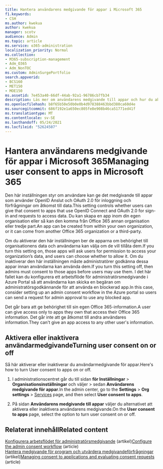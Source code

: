 ```yaml
---
title: Hantera användarens medgivande för appar i Microsoft 365
f1.keywords:
- CSH
ms.author: kwekua
author: kwekua
manager: scotv
audience: Admin
ms.topic: article
ms.service: o365-administration
localization_priority: Normal
ms.collection:
- M365-subscription-management
- Adm_O365
- Adm_NonTOC
ms.custom: AdminSurgePortfolio
search.appverid:
- BCS160
- MET150
- MOE150
ms.assetid: 7e453a40-66df-44ab-92a1-96786cb7fb34
description: Läs mer om användarens medgivande till appar och hur du aktiverar dem för att tillåta tredje parts appar att få åtkomst Microsoft 365 information.
ms.openlocfilehash: b8f65b50e50b0e0b4d978388463bbd380ca60d4e
ms.sourcegitcommit: 686f192e1a650ec805fe8e908b46ca51771ed41f
ms.translationtype: MT
ms.contentlocale: sv-SE
ms.lasthandoff: 05/24/2021
ms.locfileid: "52624507"
---
```

# <a name="managing-user-consent-to-apps-in-microsoft-365"></a><span data-ttu-id="35d29-103">Hantera användarens medgivande för appar i Microsoft 365</span><span class="sxs-lookup"><span data-stu-id="35d29-103">Managing user consent to apps in Microsoft 365</span></span>

<span data-ttu-id="35d29-104">Den här inställningen styr om användare kan ge det medgivande till appar som använder OpenID Anslut och OAuth 2.0 för inloggning och förfrågningar om åtkomst till data.</span><span class="sxs-lookup"><span data-stu-id="35d29-104">This setting controls whether users can give that consent to apps that use OpenID Connect and OAuth 2.0 for sign-in and requests to access data.</span></span> <span data-ttu-id="35d29-105">Du kan skapa en app inom din egen organisation eller så kan den komma från Office 365 annan organisation eller tredje part.</span><span class="sxs-lookup"><span data-stu-id="35d29-105">An app can be created from within your own organization, or it can come from another Office 365 organization or a third-party.</span></span>

<span data-ttu-id="35d29-106">Om du aktiverar den här inställningen ber de apparna om behörighet till organisationens data och användarna kan välja om de vill tillåta dem.</span><span class="sxs-lookup"><span data-stu-id="35d29-106">If you turn this setting on, those apps will ask users for permission to access your organization’s data, and users can choose whether to allow it.</span></span> <span data-ttu-id="35d29-107">Om du inaktiverar den här inställningen måste administratörer godkänna dessa appar innan användarna kan använda dem.</span><span class="sxs-lookup"><span data-stu-id="35d29-107">If you turn this setting off, then admins must consent to those apps before users may use them.</span></span> <span data-ttu-id="35d29-108">I det här fallet kan du konfigurera ett arbetsflöde för administratörsmedgivande i Azure Portal så att användarna kan skicka en begäran om administratörsgodkännande för att använda en blockerad app.</span><span class="sxs-lookup"><span data-stu-id="35d29-108">In this case, consider setting up an admin consent workflow in the Azure portal so users can send a request for admin approval to use any blocked app.</span></span>

<span data-ttu-id="35d29-109">Det går bara att ge behörighet till sin egen Office 365-information.</span><span class="sxs-lookup"><span data-stu-id="35d29-109">A user can give access only to apps they own that access their Office 365 information.</span></span> <span data-ttu-id="35d29-110">Det går inte att ge åtkomst till andra användares information.</span><span class="sxs-lookup"><span data-stu-id="35d29-110">They can't give an app access to any other user's information.</span></span>

## <a name="turning-user-consent-on-or-off"></a><span data-ttu-id="35d29-111">Aktivera eller inaktivera användarmedgivande</span><span class="sxs-lookup"><span data-stu-id="35d29-111">Turning user consent on or off</span></span>
<span data-ttu-id="35d29-112"><a name="__toc379982114"> </a></span><span class="sxs-lookup"><span data-stu-id="35d29-112"><a name="__toc379982114"> </a></span></span>

<span data-ttu-id="35d29-113">Så här aktiverar eller inaktiverar du användarmedgivande för appar.</span><span class="sxs-lookup"><span data-stu-id="35d29-113">Here's how to turn User consent to apps on or off.</span></span>

1. <span data-ttu-id="35d29-114">I administrationscentret går du till sidan **för Inställningar** \> **Organisationsinställningar** och väljer  >  [](https://go.microsoft.com/fwlink/p/?linkid=2053743) sedan **Användarens medgivande för appar**.</span><span class="sxs-lookup"><span data-stu-id="35d29-114">In the admin center, go to the **Settings** \> **Org settings** > [Services](https://go.microsoft.com/fwlink/p/?linkid=2053743) page, and then select **User consent to apps**.</span></span>

2. <span data-ttu-id="35d29-115">På sidan **Användarens medgivande till appar** väljer du alternativet att aktivera eller inaktivera användarens medgivande.</span><span class="sxs-lookup"><span data-stu-id="35d29-115">On the **User consent to apps** page, select the option to turn user consent on or off.</span></span>

## <a name="related-content"></a><span data-ttu-id="35d29-116">Relaterat innehåll</span><span class="sxs-lookup"><span data-stu-id="35d29-116">Related content</span></span> 
<span data-ttu-id="35d29-117"><a name="__toc379982114"> </a></span><span class="sxs-lookup"><span data-stu-id="35d29-117"><a name="__toc379982114"> </a></span></span>

<span data-ttu-id="35d29-118">[Konfigurera arbetsflödet för administratörsmedgivande](/azure/active-directory/manage-apps/configure-admin-consent-workflow) (artikel)</span><span class="sxs-lookup"><span data-stu-id="35d29-118">[Configure the admin consent workflow](/azure/active-directory/manage-apps/configure-admin-consent-workflow) (article)</span></span>\
<span data-ttu-id="35d29-119">[Hantera medgivande för program och utvärdera medgivandeförfrågningar](/azure/active-directory/manage-apps/manage-consent-requests) (artikel)</span><span class="sxs-lookup"><span data-stu-id="35d29-119">[Managing consent to applications and evaluating consent requests](/azure/active-directory/manage-apps/manage-consent-requests) (article)</span></span>